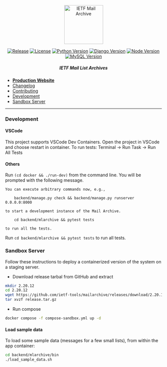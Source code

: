<div align="center">
  
<img src="https://raw.githubusercontent.com/ietf-tools/common/main/assets/logos/mailarch.svg" alt="IETF Mail Archive" height="125" />

[![Release](https://img.shields.io/github/release/ietf-tools/mailarch.svg?style=flat&maxAge=300)](https://github.com/ietf-tools/mailarch/releases)
[![License](https://img.shields.io/github/license/ietf-tools/mailarch?maxAge=3600)](https://github.com/ietf-tools/mailarch/blob/main/LICENSE)
[![Python Version](https://img.shields.io/badge/python-3.9-blue?logo=python&logoColor=white)](#prerequisites)
[![Django Version](https://img.shields.io/badge/django-4.2-blue?logo=django&logoColor=white)](#prerequisites)
[![Node Version](https://img.shields.io/badge/node.js-16.x-green?logo=node.js&logoColor=white)](#prerequisites)
[![MySQL Version](https://img.shields.io/badge/postgres-14.6-blue?logo=postgresql&logoColor=white)](#prerequisites)

##### IETF Mail List Archives

</div>

- [**Production Website**](https://mailarchive.ietf.org)
- [Changelog](https://github.com/ietf-tools/mailarch/releases)
- [Contributing](https://github.com/ietf-tools/.github/blob/main/CONTRIBUTING.md)
- [Development](#development)
- [Sandbox Server](#sandbox-server)


---

### Development

#### VSCode

This project supports VSCode Dev Containers. Open the project in VSCode and choose restart in container. To run tests: Terminal -> Run Task -> Run All Tests

#### Others

Run `(cd docker && ./run-dev)` from the command line. You will be prompted with the following message.

```text
You can execute arbitrary commands now, e.g.,

    backend/manage.py check && backend/manage.py runserver 0.0.0.0:8000

to start a development instance of the Mail Archive.

    cd backend/mlarchive && pytest tests

to run all the tests.
```

Run `cd backend/mlarchive && pytest tests` to run all tests.

### Sandbox Server

Follow these instructions to deploy a containerized version of the system on a staging server.

- Download release tarbal from GitHub and extract
```sh
mkdir 2.20.12
cd 2.20.12
wget https://github.com/ietf-tools/mailarchive/releases/download/2.20.12/release.tar.gz
tar xvzf release.tar.gz
```
- Run compose
```sh
docker compose -f compose-sandbox.yml up -d
``` 

#### Load sample data

To load some sample data (messages for a few small lists), from within the app container:
```sh
cd backend/mlarchive/bin
./load_sample_data.sh
```
